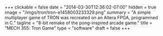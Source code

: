 +++
clickable = false
date = "2014-03-30T12:36:02-07:00"
hidden = true
image = "/imgs/tron/tron-e1458003233329.png"
summary = "A simple multiplayer game of TRON was recreated on an Altera FPGA, programmed in C."
tagline = "8-bit remake of the pong-inspired arcade game."
title = "MECH 355: Tron Game"
type = "software"
draft = false
+++